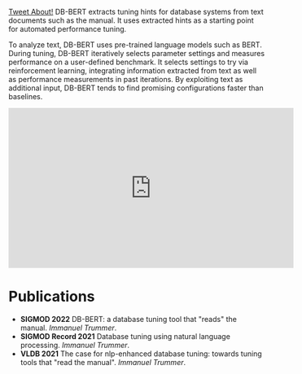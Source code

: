 <a class="twitter-share-button"
  href="https://twitter.com/intent/tweet?text=DB-BERT%20mines%20hints%20for%20database%20tuning%20from%20text%20documents%20-%20check%20it%20out%20at%20https%3A%2F%2Fitrummer.github.io%2Fdbbert%2F%21"
  data-size="large">
Tweet About!</a> DB-BERT extracts tuning hints for database systems from text documents such as the manual. It uses extracted hints as a starting point for automated performance tuning. 

To analyze text, DB-BERT uses pre-trained language models such as BERT. During tuning, DB-BERT iteratively selects parameter settings and measures performance on a user-defined benchmark. It selects settings to try via reinforcement learning, integrating information extracted from text as well as performance measurements in past iterations. By exploiting text as additional input, DB-BERT tends to find promising configurations faster than baselines.

<p align="center">
<iframe width="560" height="315" src="https://www.youtube.com/embed/JFQbrK5GgFk" title="YouTube video player" frameborder="0" allow="accelerometer; autoplay; clipboard-write; encrypted-media; gyroscope; picture-in-picture" allowfullscreen></iframe>
</p>

# Publications

- **SIGMOD 2022** DB-BERT: a database tuning tool that "reads" the manual. _Immanuel Trummer_.
- **SIGMOD Record 2021** Database tuning using natural language processing. _Immanuel Trummer_.
- **VLDB 2021** The case for nlp-enhanced database tuning: towards tuning tools that "read the manual". _Immanuel Trummer_.
